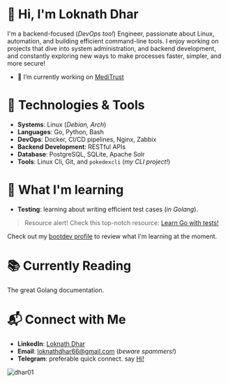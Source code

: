 # 👋 Hi, I'm Loknath Dhar

I'm a backend-focused (*DevOps too!*) Engineer, passionate about Linux, automation, and building efficient command-line tools. I enjoy working on projects that dive into system administration, and backend development, and constantly exploring new ways to make processes faster, simpler, and more secure! 

- 🔭 I’m currently working on [MediTrust](https://github.com/Dhar01/MediTrust)

# 🔧 Technologies & Tools

- **Systems**: Linux (*Debian, Arch*)
- **Languages**: Go, Python, Bash
- **DevOps**: Docker, CI/CD pipelines, Nginx, Zabbix
- **Backend Development**: RESTful APIs
- **Database**: PostgreSQL, SQLite, Apache Solr
- **Tools**: Linux Cli, Git, and `pokedexcli` (*my CLI project!*)

# 🌱 What I'm learning

- **Testing**: learning about writing efficient test cases (*in Golang*).

> Resource alert! Check this top-notch resource: [Learn Go with tests!](https://quii.gitbook.io/learn-go-with-tests)

Check out my [bootdev profile](https://www.boot.dev/u/dhar01) to review what I'm learning at the moment.

# 📚 Currently Reading

The great Golang documentation.

# 📬 Connect with Me

- **LinkedIn**: [Loknath Dhar](https://www.linkedin.com/in/dhar01/)
- **Email**: [loknathdhar66@gmail.com](mailto:loknathdhar66@gmail.com) (*beware spammers!*)
- **Telegram**: preferable quick connect. say [Hi!](https://t.me/Dhar01)


<p><img align="center" src="https://github-readme-streak-stats.herokuapp.com/?user=dhar01&" alt="dhar01"/></p>

